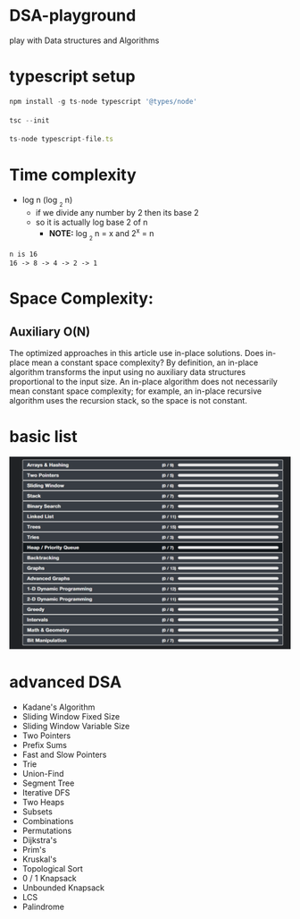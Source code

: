 # DSA-playground
play with Data structures and Algorithms

# typescript setup
```ts
npm install -g ts-node typescript '@types/node'

tsc --init

ts-node typescript-file.ts
```

# Time complexity
- log n (log <sub><sub>2</sub></sub> n)
  - if we divide any number by 2 then its base 2
  - so it is actually log base 2 of n
    - <b>NOTE:</b> log <sub><sub>2</sub></sub> n = x and 2<sup>x</sup> = n
```
n is 16
16 -> 8 -> 4 -> 2 -> 1
```

# Space Complexity:

## Auxiliary O(N)
The optimized approaches in this article use in-place solutions. Does in-place mean a constant space complexity? By definition, an in-place algorithm transforms the input using no auxiliary data structures proportional to the input size. An in-place algorithm does not necessarily mean constant space complexity; for example, an in-place recursive algorithm uses the recursion stack, so the space is not constant.

# basic list
<img src="ref/dsa-list.png">

# advanced DSA
- Kadane's Algorithm
- Sliding Window Fixed Size
- Sliding Window Variable Size
- Two Pointers
- Prefix Sums
- Fast and Slow Pointers
- Trie
- Union-Find
- Segment Tree
- Iterative DFS
- Two Heaps
- Subsets
- Combinations
- Permutations
- Dijkstra's
- Prim's
- Kruskal's
- Topological Sort
- 0 / 1 Knapsack
- Unbounded Knapsack
- LCS
- Palindrome
